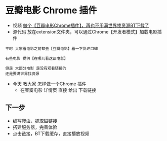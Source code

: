 
# 豆瓣电影 Chrome 插件

- 视频  [做个【豆瓣电影Chrome插件】，再也不用满世界找资源BT下载了](https://www.bilibili.com/video/BV1D7411m7pF/)
- 源代码 放在extension文件夹，可以通过Chrome【开发者模式】加载电影插件

```
平时 大家看电影之前都去【豆瓣电影】看一下影评口碑

有些电影 提供【在哪儿看这部电影】

但是 大部分电影 是没有观看链接的
还是要满世界找资源
```

- 今天 教大家 怎样做一个Chrome 插件
    - 在豆瓣电影 详情页 直接 给出 下载链接





## 下一步
- 编写爬虫，抓取磁链接
- 搭建服务器，完善体验
- 点击链接，BT下载缓存，直接播放视频